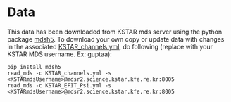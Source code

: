 # Data

This data has been downloaded from KSTAR mds server using the python package [mdsh5](https://pypi.org/project/mdsh5/). To download your own copy or update data with changes in the associated [KSTAR_channels.yml](KSTAR_channels.yml), do following (replace <KSTARmdsUsername> with your KSTAR MDS username. Ex: guptaa):

```
pip install mdsh5
read_mds -c KSTAR_channels.yml -s <KSTARmdsUsername>@mdsr2.science.kstar.kfe.re.kr:8005
read_mds -c KSTAR_EFIT_Psi.yml -s <KSTARmdsUsername>@mdsr2.science.kstar.kfe.re.kr:8005
```
